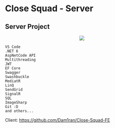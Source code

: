 # Close Squad - Server
## Server Project

<p align="center">  
  <img src="https://user-images.githubusercontent.com/53400364/194701360-ee30ae0a-66fa-483f-b58f-20772c51f743.png">
</p>

```
VS Code
.NET 6
AspNetCode API
Multithreading
JWT
EF Core
Swagger
Swashbuckle
MediatR
LinQ
SendGrid
SignalR
SQL
ImageSharp
Git :D
and others...
```

Client: https://github.com/Dam1ran/Close-Squad-FE
